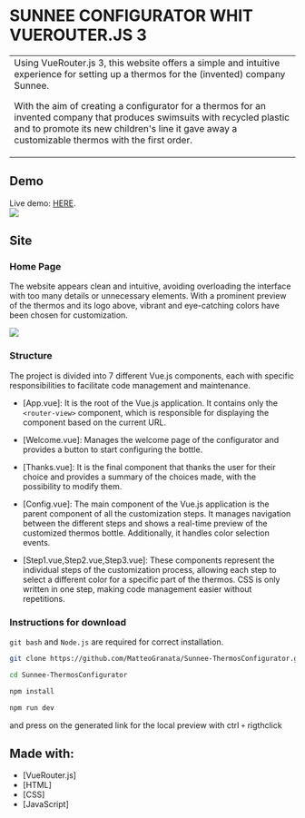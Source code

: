 # SUNNEE CONFIGURATOR WHIT VUEROUTER.JS 3 


<table>
<tr>
<td>
Using VueRouter.js 3, this website offers a simple and intuitive experience for setting up a thermos for the (invented) company Sunnee.

With the aim of creating a configurator for a thermos for an invented company that produces swimsuits with recycled plastic and to promote its new children's line it gave away a customizable thermos with the first order.
</td>
</tr>
</table>


## Demo
Live demo: <a href="https://main--sunnee.netlify.app/" target="_blank">HERE</a>.</h4>
<br>
![](https://komarev.com/ghpvc/?username=MatteoGranata&color=e2b6ff&style=flat-square)

## Site

### Home Page
The website appears clean and intuitive, avoiding overloading the interface with too many details or unnecessary elements. With a prominent preview of the thermos and its logo above, vibrant and eye-catching colors have been chosen for customization.

![](https://i.postimg.cc/8kbPSqSQ/Screenshot-2024-03-06-130958.png)

### Structure
The project is divided into 7 different Vue.js components, each with specific responsibilities to facilitate code management and maintenance.

- [App.vue]: It is the root of the Vue.js application. It contains only the `<router-view>` component, which is responsible for displaying the component based on the current URL.

- [Welcome.vue]: Manages the welcome page of the configurator and provides a button to start configuring the bottle.

- [Thanks.vue]: It is the final component that thanks the user for their choice and provides a summary of the choices made, with the possibility to modify them.
 
- [Config.vue]: The main component of the Vue.js application is the parent component of all the customization steps. It manages navigation between the different steps and shows a real-time preview of the customized thermos bottle. Additionally, it handles color selection events.

- [Step1.vue,Step2.vue,Step3.vue]: These components represent the individual steps of the customization process, allowing each step to select a different color for a specific part of the thermos. CSS is only written in one step, making code management easier without repetitions.


### Instructions for download

`git bash` and `Node.js` are required for correct installation.

```sh
git clone https://github.com/MatteoGranata/Sunnee-ThermosConfigurator.git
```
```sh
cd Sunnee-ThermosConfigurator
```
```sh
npm install 
```
```sh
npm run dev
```
and press on the generated link for the local preview with ctrl
`+` rigthclick

## Made with: 

- [VueRouter.js]
- [HTML]
- [CSS]
- [JavaScript]

